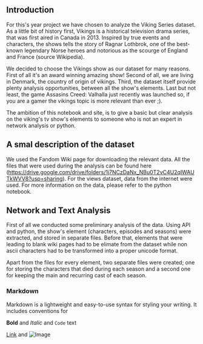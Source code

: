 ## Introduction

For this's year project we have chosen to analyze the Viking Series dataset. As a little bit of history first, Vikings is a historical television drama series, that was first aired in Canada in 2013. Inspired by true events and characters, the shows tells the story of Ragnar Lothbrok, one of the best-known legendary Norse heroes and notorious as the scourge of England and France (source Wikipedia).

We decided to choose the Vikings show as our dataset for many reasons. First of all it's an award winning amazing show! Second of all, we are living in Denmark, the  country of origin of vikings. Third, the dataset itself provide plenty analysis opportunities, between all the show's elements. Last but not least, the game Assasins Creed: Valhalla just recently was launched so, if you are a gamer the vikings topic is more relevant than ever ;).

The ambition of this notebook and site, is to give a basic but clear analysis on the viking's tv show's elements to someone who is not an expert in network analysis or python.

## A smal description of the dataset

We used the Fandom Wiki page for downloading the relevant data. All the files that were used during the analysis can be found here (https://drive.google.com/drive/folders/1j7NCzDaNx_NBu0T2vC4U2qIWAUTkWVV8?usp=sharing). For the views dataset, data from the internet were used. For more information on the data, please refer to the python notebook.

## Network and Text Analysis
First of all we conducted some preliminary analysis of the data. Using API and python, the show's element (characters, episodes and seasons) were extracted, and stored in separate files. Before that, elements that were leading to blank wiki pages had to be elimate from the dataset while non ascii characters had to be transformed into a proper unicode format.

Apart from the files for every element, two separate files were created; one for storing the characters that died during each season and a second one for keeping the main and recurring cast of each season.









### Markdown

Markdown is a lightweight and easy-to-use syntax for styling your writing. It includes conventions for



**Bold** and _Italic_ and `Code` text

[Link](url) and ![Image](src)
```
